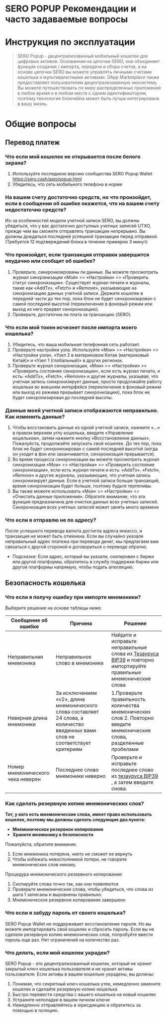 # SERO POPUP Рекомендации и часто задаваемые вопросы

# Инструкция по эксплуатации
> SERO Popup - децентрализованный мобильный кошелек для цифровых активов. Основанная на цепочке SERO, она объединяет функции создания / импорта, передачи и сбора счетов, а на основе цепочки SERO вы можете управлять личными счетами кошелька и мультивалютными активами.
DApp Marketplace также предоставляет пользователям децентрализованную экосистему. Вы можете путешествовать по миру распределенных приложений в любое время и в любом месте с одним идентификатором, поэтому технология блокчейна может быть лучше интегрирована в вашу жизнь.

# Общие вопросы

## Перевод платеж

### Что если мой кошелек не открывается после белого экрана?
1. Используйте последнюю версию сообщества SERO Popup Wallet <https://sero.cash/app/popup.html>
2. Убедитесь, что сеть мобильного телефона в норме

### На вашем счету достаточно средств, но что произойдет, если в сообщении об ошибке окажется, что на вашем счету недостаточно средств?
Из-за особенностей модели учетной записи SERO, вы должны убедиться, что у вас достаточно доступных учетных записей UTXO, прежде чем вы сможете отправлять транзакции непрерывно. Вы должны дождаться последней успешной транзакции перед отправкой. (Требуется 12 подтверждений блока в течение примерно 3 минут)

### Что произойдет, если транзакция отправки завершится неудачно или сообщит об ошибке?
1. Проверьте, синхронизированы ли данные. Вы можете просмотреть журнал синхронизации «Мой» >> «Настройки» >> «Проверить статус синхронизации». Существует журнал печати и журналы, такие как «AddTx», «Fetch» ​​и «Remove», указывающие на синхронизацию данных учетной записи. Держите кошелек в передней части до тех пор, пока блок не будет синхронизирован с самой последней высотой (переключение в фоновый режим или выход из него прервет синхронизацию).
2. Проверьте, достаточна ли плата за транзакцию (SERO).

### Что если мой токен исчезнет после импорта моего кошелька?
1. Убедитесь, что ваша мобильная телефонная сеть работает.
2. Проверьте настройки узла. Используйте «Мои» >> «Настройки» >> «Настройки узла», «Узел 2 в материковом Китае (материковый Китай)» и «Узел 1 (глобальный)» в других регионах.
3. Проверьте журнал синхронизации, «Мои» >> «Настройки» >> «Проверить состояние синхронизации», если есть журнал печати, и есть: «AddTx», «Fetch», «Remove» и другие журналы, указывая, что учетная запись синхронизирует данные, просто продолжайте работу кошелька во внешнем интерфейсе (переключение в фоновый режим или выход из режима прерывает синхронизацию), пока блок не будет синхронизирован до последней высоты.

### Данные моей учетной записи отображаются неправильно. Как изменить данные?
1. Чтобы восстановить данные из одной учетной записи, нажмите «...» в правом верхнем углу кошелька, введите «Управление кошельком», затем нажмите кнопку «Восстановление данных», Пожалуйста, продолжайте запускать свой кошелек. До тех пор, пока блок не будет синхронизирован с самой последней высотой (когда он уходит в фон или заканчивается, синхронизация прерывается).
2. Во время процесса синхронизации вы можете просмотреть журнал синхронизации «Мои» >> «Настройки» >> «Проверить состояние синхронизации», если есть журнал печати и есть: «AddTx», «Fetch», «Remove» и другие журналы, указывающие, что учетная запись синхронизирует данные. Если в учетной записи больше транзакций, время синхронизации будет больше, поэтому будьте терпеливы.
3. Вы также можете использовать «Мои» >> «Настройки» >> «Очистить данные приложения». Обратите внимание, что эта функция предназначена для очистки данных всех учетных записей. Синхронизация всех учетных записей может занять много времени
### Что если я отправлю не по адресу?
После успешного перевода валюта достигла адреса инкассо, и транзакция не может быть отменена. Если вы случайно указали неправильный адрес платежа при переводе денег, мы предлагаем вам связаться с другой стороной и договориться о переводе обратно.
* Подсказки:
Если адрес, который вы указали, скопирован с биржи или другой платформы, обратитесь в службу поддержки биржи или другой платформы напрямую, чтобы подать апелляцию.



## Безопасность кошелька

### Что если я получу ошибку при импорте мнемоники?
 Выберите решение на основе таблицы ниже:

| **Сообщение об ошибке** | **Причина** | **Решение** |
| - | - | - |
| Неправильная мнемоника | Неправильное слово в мнемонике | Найдите и исправьте неправильные слова из [Тезауруса BIP39](https://github.com/bitcoin/bips/blob/master/bip-0039/english.txt) и повторно импортируйте правильные мнемонические слова|
Неверная длина мнемоники | За исключением «v2», длина мнемонического слова составляет 24 слова, а количество введенных вами слов не соответствует критериям |1.Проверьте правильность количества мнемонических слов 2. Повторно введите мнемонические слова, разделенные пробелами |
| Номер мнемонического чека неверен | Последнее слово мнемоники неверно | Проверьте и исправьте последнее слово из [тезауруса BIP39 ](https://github.com/bitcoin/bips/blob/master/bip-0039/english.txt), а затем введите снова. |

### Как сделать резервную копию мнемонических слов?
**Тот, у кого есть мнемонические слова, имеет право использовать кошелек, поэтому мы должны сделать следующие два пункта:**

* **Мнемоническое резервное копирование**
* **Храните мнемонику в безопасности**

Пожалуйста, обратите внимание:

1. Если мнемоника потеряна, никто не сможет ее вернуть
2. Чтобы избежать невосполнимой потери, не говорите мнемонических слов никому.

Процедура мнемонического резервного копирования:

1. Скопируйте слова точно так, как они появляются
2. Проверьте мнемонические слова, чтобы убедиться, что слова из шага 1 записаны и выровнены правильно.
3. Мнемоническое резервное копирование завершено

### Что если я забуду пароль от своего кошелька?
SERO Popup Wallet не поддерживает восстановление пароля. Но вы можете импортировать свой кошелек и сбросить пароль. Если вы не сделали резервную копию мнемонических слов, попробуйте ввести пароль еще раз. Нет ограничений на количество раз.

### Что делать, если мой кошелек украден?
SERO Popup - это децентрализованный кошелек, который не хранит закрытый ключ кошелька пользователя и не хранит активы пользователя. Если активы в вашем кошельке украдены, вы должны:
1. Понимая, что секретный ключ кошелька утек, немедленно замените кошелек и сделайте резервную копию кошелька
2. Быстро перевести средства с вашего кошелька на новый кошелек
3. Устраните неполадки в вашем личном ключе
4. Немедленно отправляйтесь в юрисдикцию и обратитесь за помощью в полицию.
